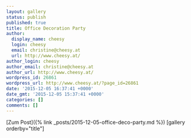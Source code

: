 ```yaml
---
layout: gallery
status: publish
published: true
title: Office Decoration Party
author:
  display_name: cheesy
  login: cheesy
  email: christine@cheesy.at
  url: http://www.cheesy.at/
author_login: cheesy
author_email: christine@cheesy.at
author_url: http://www.cheesy.at/
wordpress_id: 26861
wordpress_url: http://www.cheesy.at/?page_id=26861
date: '2015-12-05 16:37:41 +0000'
date_gmt: '2015-12-05 15:37:41 +0000'
categories: []
comments: []
---
```


[Zum Post]({% link _posts/2015-12-05-office-deco-party.md %})
[gallery orderby="title"]
